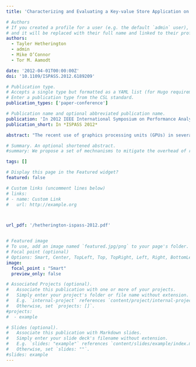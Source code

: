 ```yaml
---
title: 'Characterizing and Evaluating a Key-value Store Application on Heterogeneous CPU-GPU Systems'

# Authors
# If you created a profile for a user (e.g. the default `admin` user), write the username (folder name) here
# and it will be replaced with their full name and linked to their profile.
authors:
  - Tayler Hetherington
  - admin
  - Mike O’Connor
  - Tor M. Aamodt

date: '2012-04-01T00:00:00Z'
doi: '10.1109/ISPASS.2012.6189209'

# Publication type.
# Accepts a single type but formatted as a YAML list (for Hugo requirements).
# Enter a publication type from the CSL standard.
publication_types: ['paper-conference']

# Publication name and optional abbreviated publication name.
publication: 'In 2012 IEEE International Symposium on Performance Analysis of Systems & Software'
publication_short: In *ISPASS 2012*

abstract: "The recent use of graphics processing units (GPUs) in several top supercomputers demonstrate their ability to consistently deliver positive results in high-performance computing (HPC). GPU support for significant amounts of parallelism would seem to make them strong candidates for non-HPC applications as well. Server workloads are inherently parallel; however, at first glance they may not seem suitable to run on GPUs due to their irregular control flow and memory access patterns. In this work, we evaluate the performance of a widely used key-value store middleware application, Memcached, on recent integrated and discrete CPU+GPU heterogeneous hardware and characterize the resulting performance. To gain greater insight, we also evaluate Memcached's performance on a GPU simulator. This work explores the challenges in porting Memcached to OpenCL and provides a detailed analysis into Memcached's behavior on a GPU to better explain the performance results observed on physical hardware. On the integrated CPU+GPU systems, we observe up to 7.5X performance increase compared to the CPU when executing the key-value look-up handler on the GPU."

# Summary. An optional shortened abstract.
#summary: We propose a set of mechnanisms to mitigate the overhead of runtime virtual function calls on GPUs.

tags: []

# Display this page in the Featured widget?
featured: false

# Custom links (uncomment lines below)
# links:
# - name: Custom Link
#   url: http://example.org



url_pdf: '/hetherington-ispass-2012.pdf'


# Featured image
# To use, add an image named `featured.jpg/png` to your page's folder.
# Focal point (optional)
# Options: Smart, Center, TopLeft, Top, TopRight, Left, Right, BottomLeft, Bottom, BottomRight
image:
  focal_point : "Smart"
  preview_only: false

# Associated Projects (optional).
#   Associate this publication with one or more of your projects.
#   Simply enter your project's folder or file name without extension.
#   E.g. `internal-project` references `content/project/internal-project/index.md`.
#   Otherwise, set `projects: []`.
#projects:
#  - example

# Slides (optional).
#   Associate this publication with Markdown slides.
#   Simply enter your slide deck's filename without extension.
#   E.g. `slides: "example"` references `content/slides/example/index.md`.
#   Otherwise, set `slides: ""`.
#slides: example
---
```

